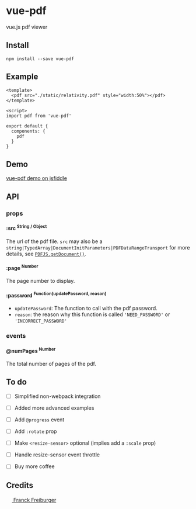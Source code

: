 # vue-pdf
vue.js pdf viewer

## Install
```
npm install --save vue-pdf
```

## Example
```
<template>
  <pdf src="./static/relativity.pdf" style="width:50%"></pdf>
</template>

<script>
import pdf from 'vue-pdf'

export default {
  components: {
    pdf
  }
}
```

## Demo

[vue-pdf demo on jsfiddle](https://jsfiddle.net/9zm9c1sf/)

## API

### props

#### :src <sup>String / Object<sup>
The url of the pdf file. `src` may also be a `string|TypedArray|DocumentInitParameters|PDFDataRangeTransport` for more details, see [`PDFJS.getDocument()`](https://github.com/mozilla/pdf.js/blob/8ff1fbe7f819513e7d0023df961e3d223b35aefa/src/display/api.js#L117).

#### :page <sup>Number<sup>
The page number to display.

#### :password <sup>Function(updatePassword, reason)<sup>
  * `updatePassword`: The function to call with the pdf password.
  * `reason`: the reason why this function is called `'NEED_PASSWORD'` or `'INCORRECT_PASSWORD'`

### events

#### @numPages <sup>Number<sup>
The total number of pages of the pdf.

## To do

- [ ] Simplified non-webpack integration
- [ ] Added more advanced examples
- [ ] Add `@progress` event
- [ ] Add `:rotate` prop
- [ ] Make `<resize-sensor>` optional (implies add a `:scale` prop)
- [ ] Handle resize-sensor event throttle
- [ ] Buy more coffee


## Credits
[<img src="https://www.franck-freiburger.com/FF.png" width="16"> Franck Freiburger](https://www.franck-freiburger.com)

